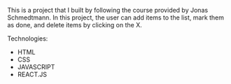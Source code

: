 This is a project that I built by following the course provided by Jonas Schmedtmann. In this project, the user can add items to the list, mark them as done, and delete items by clicking on the X.

Technologies:
- HTML
- CSS
- JAVASCRIPT
- REACT.JS
